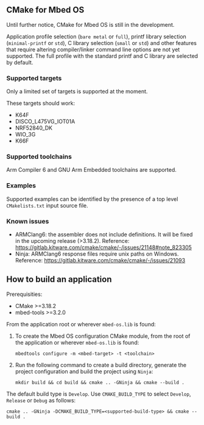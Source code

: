 ## CMake for Mbed OS

Until further notice, CMake for Mbed OS is still in the development. 

Application profile selection (`bare metal` or `full`), printf library selection (`minimal-printf` or `std`), C library selection (`small` or `std`) and other features that require altering compiler/linker command line options are not yet supported.
The full profile with the standard printf and C library are selected by default.

### Supported targets

Only a limited set of targets is supported at the moment.

These targets should work:
- K64F 
- DISCO_L475VG_IOT01A 
- NRF52840_DK 
- WIO_3G
- K66F

### Supported toolchains

Arm Compiler 6 and GNU Arm Embedded toolchains are supported.

### Examples

Supported examples can be identified by the presence of a top level `CMakelists.txt` input source file. 

### Known issues

- ARMClang6: the assembler does not include definitions. It will be fixed in the upcoming release (>3.18.2). Reference: https://gitlab.kitware.com/cmake/cmake/-/issues/21148#note_823305
- Ninja: ARMClang6 response files require unix paths on Windows. Reference: https://gitlab.kitware.com/cmake/cmake/-/issues/21093

## How to build an application

Prerequisities:
- CMake >=3.18.2
- mbed-tools >=3.2.0

From the application root or wherever `mbed-os.lib` is found:
1. To create the Mbed OS configuration CMake module, from the root of the application or wherever `mbed-os.lib` is found: 

    ```
    mbedtools configure -m <mbed-target> -t <toolchain>
    ```

1. Run the following command to create a build directory, generate the project configuration and build the project using `Ninja`: 

    ```
    mkdir build && cd build && cmake .. -GNinja && cmake --build .
    ```

The default build type is `Develop`. Use `CMAKE_BUILD_TYPE` to select `Develop`, `Release` or `Debug` as follows: 

```
cmake .. -GNinja -DCMAKE_BUILD_TYPE=<supported-build-type> && cmake --build .
```
